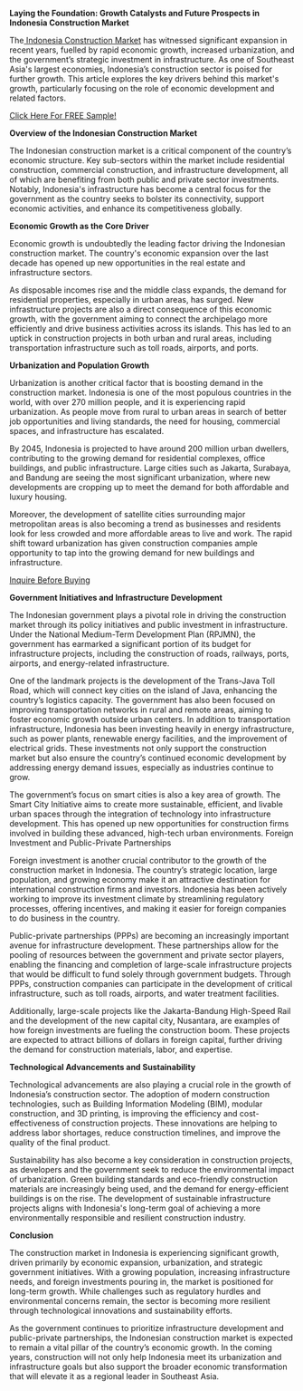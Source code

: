 **Laying the Foundation: Growth Catalysts and Future Prospects in Indonesia Construction Market**

The[ Indonesia Construction Market](https://www.nextmsc.com/report/indonesia-construction-market) has witnessed significant expansion in recent years, fuelled by rapid economic growth, increased urbanization, and the government’s strategic investment in infrastructure. As one of Southeast Asia's largest economies, Indonesia’s construction sector is poised for further growth. This article explores the key drivers behind this market's growth, particularly focusing on the role of economic development and related factors.

[Click Here For FREE Sample!
](https://www.nextmsc.com/indonesia-construction-market/request-sample)

**Overview of the Indonesian Construction Market**

The Indonesian construction market is a critical component of the country’s economic structure.  Key sub-sectors within the market include residential construction, commercial construction, and infrastructure development, all of which are benefiting from both public and private sector investments. Notably, Indonesia's infrastructure has become a central focus for the government as the country seeks to bolster its connectivity, support economic activities, and enhance its competitiveness globally.

**Economic Growth as the Core Driver**

Economic growth is undoubtedly the leading factor driving the Indonesian construction market. The country's economic expansion over the last decade has opened up new opportunities in the real estate and infrastructure sectors.

As disposable incomes rise and the middle class expands, the demand for residential properties, especially in urban areas, has surged. New infrastructure projects are also a direct consequence of this economic growth, with the government aiming to connect the archipelago more efficiently and drive business activities across its islands. This has led to an uptick in construction projects in both urban and rural areas, including transportation infrastructure such as toll roads, airports, and ports.

**Urbanization and Population Growth**

Urbanization is another critical factor that is boosting demand in the construction market. Indonesia is one of the most populous countries in the world, with over 270 million people, and it is experiencing rapid urbanization. As people move from rural to urban areas in search of better job opportunities and living standards, the need for housing, commercial spaces, and infrastructure has escalated.

By 2045, Indonesia is projected to have around 200 million urban dwellers, contributing to the growing demand for residential complexes, office buildings, and public infrastructure. Large cities such as Jakarta, Surabaya, and Bandung are seeing the most significant urbanization, where new developments are cropping up to meet the demand for both affordable and luxury housing.

Moreover, the development of satellite cities surrounding major metropolitan areas is also becoming a trend as businesses and residents look for less crowded and more affordable areas to live and work. The rapid shift toward urbanization has given construction companies ample opportunity to tap into the growing demand for new buildings and infrastructure.

[Inquire Before Buying
](https://www.nextmsc.com/indonesia-construction-market/inquire-before-buying)

**Government Initiatives and Infrastructure Development**

The Indonesian government plays a pivotal role in driving the construction market through its policy initiatives and public investment in infrastructure. Under the National Medium-Term Development Plan (RPJMN), the government has earmarked a significant portion of its budget for infrastructure projects, including the construction of roads, railways, ports, airports, and energy-related infrastructure.

One of the landmark projects is the development of the Trans-Java Toll Road, which will connect key cities on the island of Java, enhancing the country’s logistics capacity. The government has also been focused on improving transportation networks in rural and remote areas, aiming to foster economic growth outside urban centers.
In addition to transportation infrastructure, Indonesia has been investing heavily in energy infrastructure, such as power plants, renewable energy facilities, and the improvement of electrical grids. These investments not only support the construction market but also ensure the country’s continued economic development by addressing energy demand issues, especially as industries continue to grow.

The government’s focus on smart cities is also a key area of growth. The Smart City Initiative aims to create more sustainable, efficient, and livable urban spaces through the integration of technology into infrastructure development. This has opened up new opportunities for construction firms involved in building these advanced, high-tech urban environments.
Foreign Investment and Public-Private Partnerships

Foreign investment is another crucial contributor to the growth of the construction market in Indonesia. The country’s strategic location, large population, and growing economy make it an attractive destination for international construction firms and investors. Indonesia has been actively working to improve its investment climate by streamlining regulatory processes, offering incentives, and making it easier for foreign companies to do business in the country.

Public-private partnerships (PPPs) are becoming an increasingly important avenue for infrastructure development. These partnerships allow for the pooling of resources between the government and private sector players, enabling the financing and completion of large-scale infrastructure projects that would be difficult to fund solely through government budgets. Through PPPs, construction companies can participate in the development of critical infrastructure, such as toll roads, airports, and water treatment facilities.

Additionally, large-scale projects like the Jakarta-Bandung High-Speed Rail and the development of the new capital city, Nusantara, are examples of how foreign investments are fueling the construction boom. These projects are expected to attract billions of dollars in foreign capital, further driving the demand for construction materials, labor, and expertise.

**Technological Advancements and Sustainability**

Technological advancements are also playing a crucial role in the growth of Indonesia’s construction sector. The adoption of modern construction technologies, such as Building Information Modeling (BIM), modular construction, and 3D printing, is improving the efficiency and cost-effectiveness of construction projects. These innovations are helping to address labor shortages, reduce construction timelines, and improve the quality of the final product.

Sustainability has also become a key consideration in construction projects, as developers and the government seek to reduce the environmental impact of urbanization. Green building standards and eco-friendly construction materials are increasingly being used, and the demand for energy-efficient buildings is on the rise. The development of sustainable infrastructure projects aligns with Indonesia's long-term goal of achieving a more environmentally responsible and resilient construction industry.

**Conclusion**

The construction market in Indonesia is experiencing significant growth, driven primarily by economic expansion, urbanization, and strategic government initiatives. With a growing population, increasing infrastructure needs, and foreign investments pouring in, the market is positioned for long-term growth. While challenges such as regulatory hurdles and environmental concerns remain, the sector is becoming more resilient through technological innovations and sustainability efforts.

As the government continues to prioritize infrastructure development and public-private partnerships, the Indonesian construction market is expected to remain a vital pillar of the country’s economic growth. In the coming years, construction will not only help Indonesia meet its urbanization and infrastructure goals but also support the broader economic transformation that will elevate it as a regional leader in Southeast Asia.
